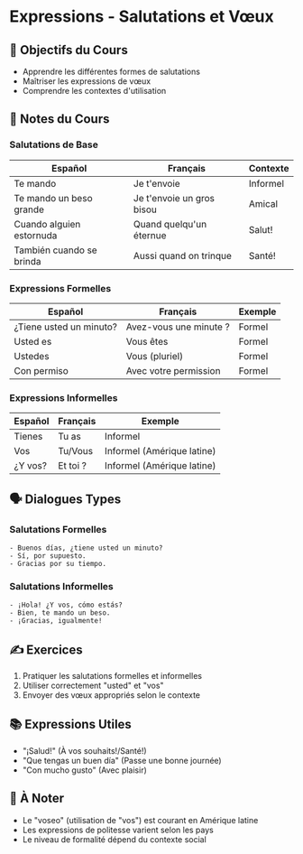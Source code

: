 # Expressions - Salutations et Vœux

## 🎯 Objectifs du Cours
- Apprendre les différentes formes de salutations
- Maîtriser les expressions de vœux
- Comprendre les contextes d'utilisation

## 📝 Notes du Cours

### Salutations de Base
| Español | Français | Contexte |
|---------|----------|----------|
| Te mando | Je t'envoie | Informel |
| Te mando un beso grande | Je t'envoie un gros bisou | Amical |
| Cuando alguien estornuda | Quand quelqu'un éternue | Salut! |
| También cuando se brinda | Aussi quand on trinque | Santé! |

### Expressions Formelles
| Español | Français | Exemple |
|---------|----------|----------|
| ¿Tiene usted un minuto? | Avez-vous une minute ? | Formel |
| Usted es | Vous êtes | Formel |
| Ustedes | Vous (pluriel) | Formel |
| Con permiso | Avec votre permission | Formel |

### Expressions Informelles
| Español | Français | Exemple |
|---------|----------|----------|
| Tienes | Tu as | Informel |
| Vos | Tu/Vous | Informel (Amérique latine) |
| ¿Y vos? | Et toi ? | Informel (Amérique latine) |

## 🗣️ Dialogues Types

### Salutations Formelles
```español
- Buenos días, ¿tiene usted un minuto?
- Sí, por supuesto.
- Gracias por su tiempo.
```

### Salutations Informelles
```español
- ¡Hola! ¿Y vos, cómo estás?
- Bien, te mando un beso.
- ¡Gracias, igualmente!
```

## ✍️ Exercices
1. Pratiquer les salutations formelles et informelles
2. Utiliser correctement "usted" et "vos"
3. Envoyer des vœux appropriés selon le contexte

## 📚 Expressions Utiles
- "¡Salud!" (À vos souhaits!/Santé!)
- "Que tengas un buen día" (Passe une bonne journée)
- "Con mucho gusto" (Avec plaisir)

## 📌 À Noter
- Le "voseo" (utilisation de "vos") est courant en Amérique latine
- Les expressions de politesse varient selon les pays
- Le niveau de formalité dépend du contexte social
